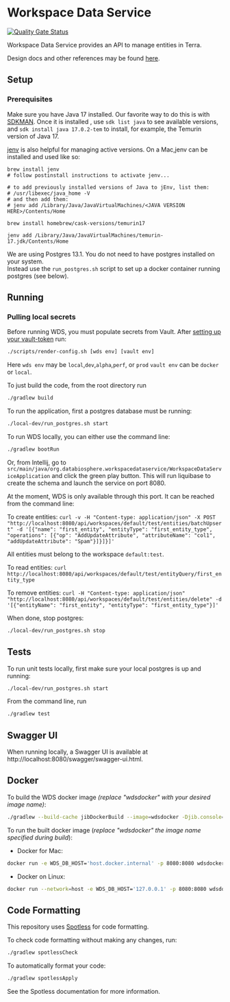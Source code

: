 # Workspace Data Service
[![Quality Gate Status](https://sonarcloud.io/api/project_badges/measure?project=DataBiosphere_workspace-data-service&metric=alert_status)](https://sonarcloud.io/summary/new_code?id=DataBiosphere_workspace-data-service)

Workspace Data Service provides an API to manage entities in Terra.

Design docs and other references may be found [here](https://broadworkbench.atlassian.net/wiki/spaces/AS/pages/2437742606/Workspace+Data+Service).

## Setup
### Prerequisites
Make sure you have Java 17 installed.  Our favorite way to do this is with [SDKMAN](https://sdkman.io/jdks).  Once it is installed , use `sdk list java` to see available versions, and `sdk install java 17.0.2-tem` to install, for example, the Temurin version of Java 17.

[jenv](https://www.jenv.be/) is also helpful for managing active versions.  On a Mac,jenv can be installed and used like so:
```
brew install jenv
# follow postinstall instructions to activate jenv...

# to add previously installed versions of Java to jEnv, list them:
# /usr/libexec/java_home -V
# and then add them:
# jenv add /Library/Java/JavaVirtualMachines/<JAVA VERSION HERE>/Contents/Home

brew install homebrew/cask-versions/temurin17

jenv add /Library/Java/JavaVirtualMachines/temurin-17.jdk/Contents/Home
```

We are using Postgres 13.1.  You do not need to have postgres installed on your system.  
Instead use the `run_postgres.sh` script to set up a docker container running postgres (see below).

## Running
### Pulling local secrets
Before running WDS, you must populate secrets from Vault. 
After [setting up your vault-token](https://docs.google.com/document/d/11pZE-GqeZFeSOG0UpGg_xyTDQpgBRfr0MLxpxvvQgEw) run:
```bash
./scripts/render-config.sh [wds env] [vault env]
```
Here `wds env` may be `local`,`dev`,`alpha`,`perf`, or `prod`
`vault env` can be `docker` or `local`.

To just build the code, from the root directory run
```bash
./gradlew build
```
To run the application, first a postgres database must be running:
```bash
./local-dev/run_postgres.sh start
```

To run WDS locally, you can either use the command line:
```bash
./gradlew bootRun
```
Or, from Intellij, go to `src/main/java/org.databiosphere.workspacedataservice/WorkspaceDataServiceApplication` and click the green play button.
This will run liquibase to create the schema and launch the service on port 8080.

At the moment, WDS is only available through this port.  It can be reached from the command line:

To create entities:
`curl -v -H "Content-type: application/json" -X POST "http://localhost:8080/api/workspaces/default/test/entities/batchUpsert" -d '[{"name": "first_entity", "entityType": "first_entity_type", "operations": [{"op": "AddUpdateAttribute", "attributeName": "col1", "addUpdateAttribute": "Spam"}]}]}]'`

All entities must belong to the workspace `default:test`.

To read entities: 
`curl http://localhost:8080/api/workspaces/default/test/entityQuery/first_entity_type`

To remove entities:
`curl -H "Content-type: application/json" "http://localhost:8080/api/workspaces/default/test/entities/delete" -d '[{"entityName": "first_entity", "entityType": "first_entity_type"}]'`

When done, stop postgres:
```bash
./local-dev/run_postgres.sh stop
```
## Tests
To run unit tests locally, first make sure your local postgres is up and running:
```bash
./local-dev/run_postgres.sh start
```
From the command line, run
```bash
./gradlew test
```

## Swagger UI
When running locally, a Swagger UI is available at http://localhost:8080/swagger/swagger-ui.html.

## Docker
To build the WDS docker image _(replace "wdsdocker" with your desired image name)_:
```bash
./gradlew --build-cache jibDockerBuild --image=wdsdocker -Djib.console=plain
```

To run the built docker image (_replace "wdsdocker" the image name specified during build_):
* Docker for Mac:
```bash
docker run -e WDS_DB_HOST='host.docker.internal' -p 8080:8080 wdsdocker
```
* Docker on Linux:
```bash
docker run --network=host -e WDS_DB_HOST='127.0.0.1' -p 8080:8080 wdsdocker
```

## Code Formatting
This repository uses [Spotless](https://github.com/diffplug/spotless) for code formatting.

To check code formatting without making any changes, run:
```bash
./gradlew spotlessCheck
```

To automatically format your code:
```bash
./gradlew spotlessApply
```

See the Spotless documentation for more information.